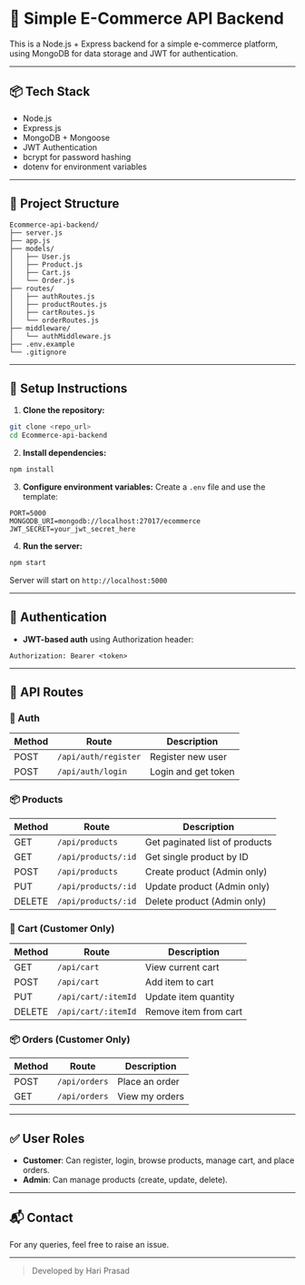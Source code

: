 # 🛒 Simple E-Commerce API Backend

This is a Node.js + Express backend for a simple e-commerce platform, using MongoDB for data storage and JWT for authentication.

---

## 📦 Tech Stack
- Node.js
- Express.js
- MongoDB + Mongoose
- JWT Authentication
- bcrypt for password hashing
- dotenv for environment variables

---

## 📁 Project Structure
```
Ecommerce-api-backend/
├── server.js
├── app.js
├── models/
│   ├── User.js
│   ├── Product.js
│   ├── Cart.js
│   └── Order.js
├── routes/
│   ├── authRoutes.js
│   ├── productRoutes.js
│   ├── cartRoutes.js
│   └── orderRoutes.js
├── middleware/
│   └── authMiddleware.js
├── .env.example
└── .gitignore
```

---

## 🔧 Setup Instructions

1. **Clone the repository:**
```bash
git clone <repo_url>
cd Ecommerce-api-backend
```

2. **Install dependencies:**
```bash
npm install
```

3. **Configure environment variables:**
Create a `.env` file and use the template:
```env
PORT=5000
MONGODB_URI=mongodb://localhost:27017/ecommerce
JWT_SECRET=your_jwt_secret_here
```

4. **Run the server:**
```bash
npm start
```
Server will start on `http://localhost:5000`

---

## 🔐 Authentication
- **JWT-based auth** using Authorization header:
```
Authorization: Bearer <token>
```

---

## 📌 API Routes

### 🔑 Auth
| Method | Route                  | Description           |
|--------|------------------------|-----------------------|
| POST   | `/api/auth/register`  | Register new user     |
| POST   | `/api/auth/login`     | Login and get token   |

### 📦 Products
| Method | Route                     | Description                          |
|--------|---------------------------|--------------------------------------|
| GET    | `/api/products`           | Get paginated list of products       |
| GET    | `/api/products/:id`       | Get single product by ID             |
| POST   | `/api/products`           | Create product (Admin only)          |
| PUT    | `/api/products/:id`       | Update product (Admin only)          |
| DELETE | `/api/products/:id`       | Delete product (Admin only)          |

### 🛒 Cart (Customer Only)
| Method | Route                   | Description                     |
|--------|-------------------------|---------------------------------|
| GET    | `/api/cart`            | View current cart               |
| POST   | `/api/cart`            | Add item to cart                |
| PUT    | `/api/cart/:itemId`    | Update item quantity            |
| DELETE | `/api/cart/:itemId`    | Remove item from cart           |

### 📦 Orders (Customer Only)
| Method | Route               | Description               |
|--------|---------------------|---------------------------|
| POST   | `/api/orders`       | Place an order            |
| GET    | `/api/orders`       | View my orders            |

---

## ✅ User Roles
- **Customer**: Can register, login, browse products, manage cart, and place orders.
- **Admin**: Can manage products (create, update, delete).

---

## 📬 Contact
For any queries, feel free to raise an issue.

---

> Developed by Hari Prasad
